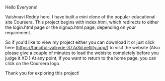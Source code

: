 Hello Everyone!

Vaishnavi Reddy here. I have built a mini clone of the popular educational site Coursera. This project begins with index.html, which redirects to either the login.html page or the signup.html page, depending on your requirement.


So if you'd like to view my project either you can download it or just click here (https://fanciful-valkyrie-377a3d.netlify.app/) to visit the website (Also please give a couple of minutes to load the webisite completely before you judge it XD )
At any point, if you want to return to the home page, you can click on the Coursera logo.

Thank you for exploring this project!


  
